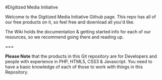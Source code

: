 #Digitized Media Initiative

Welcome to the Digitized Media Initiative Github page. This repo has all of our free products on it, so feel free and download all you'd like.

The Wiki holds the documentation & getting started info for each of our resources, so we recommend going there and reading up.

===

**Please Note** that the products in this Git repository are for Developers and people with experience in PHP, HTML5, CSS3 & Javascript. You need to have a basic knowledge of each of those to work with things in this Repository.
